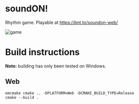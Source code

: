 # soundON!

Rhythm game.
Playable at https://bnt.to/soundon-web/

![game](https://github.com/ubuntuegor/soundON/assets/6959139/64dfa0d7-c01e-4e00-a62f-b2d925b9dae7)

# Build instructions
**Note:** building has only been tested on Windows.
## Web
```shell
emcmake cmake .. -DPLATFORM=Web -DCMAKE_BUILD_TYPE=Release
cmake --build .
```
